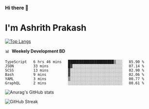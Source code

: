 ### Hi there 👋
# I'm Ashrith Prakash

[![Top Langs](https://github-readme-stats.vercel.app/api/top-langs/?username=xxcheckmatexx&count_private=true&include_all_commits=true&show_icons=true&line_height=20&title_color=FFFFFF&icon_color=FFFFFF&text_color=FFFFFF&bg_color=0D1117&langs_count=8)](https://github.com/anuraghazra/github-readme-stats)

📊 &nbsp;**Weekely Development BD**

<!--START_SECTION:waka-->

```text
TypeScript   6 hrs 46 mins   █████████████████████▒░░░   85.90 %
JSON         33 mins         █▓░░░░░░░░░░░░░░░░░░░░░░░   07.14 %
SCSS         13 mins         ▓░░░░░░░░░░░░░░░░░░░░░░░░   02.90 %
Bash         9 mins          ▓░░░░░░░░░░░░░░░░░░░░░░░░   02.06 %
YAML         3 mins          ▒░░░░░░░░░░░░░░░░░░░░░░░░   00.77 %
GraphQL      2 mins          ░░░░░░░░░░░░░░░░░░░░░░░░░   00.61 %
```

<!--END_SECTION:waka-->

![Anurag's GitHub stats](https://github-readme-stats.vercel.app/api?username=xxcheckmatexx&count_private=true&show_icons=true&theme=merko)  

![GitHub Streak](http://github-readme-streak-stats.herokuapp.com?user=xxcheckmatexx&theme=merko&hide_border=true&date_format=M%20j%5B%2C%20Y%5D&fire=DD0E0B)
<br/>
